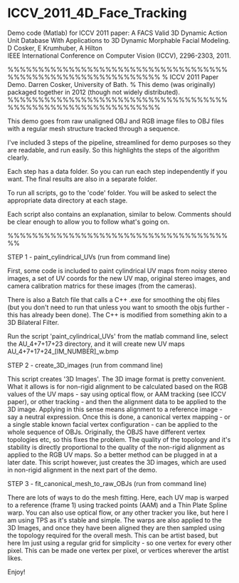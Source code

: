 # ICCV_2011_4D_Face_Tracking
Demo code (Matlab) for ICCV 2011 paper:
A FACS Valid 3D Dynamic Action Unit Database With Applications to 3D Dynamic Morphable Facial Modeling. D Cosker, E Krumhuber, A Hilton  
IEEE International Conference on Computer Vision (ICCV), 2296-2303, 2011.

%%%%%%%%%%%%%%%%%%%%%%%%%%%%%%%%%%%%%%%%%%%%%%%%%%%%%%%%%%%%%
% ICCV 2011 Paper Demo. Darren Cosker, University of Bath. 
% This demo (was originally) packaged together in 2012 (though not widely distributed).
%%%%%%%%%%%%%%%%%%%%%%%%%%%%%%%%%%%%%%%%%%%%%%%%%%%%%%%%%%%%%

This demo goes from raw unaligned OBJ and RGB image files to OBJ files with a regular mesh
structure tracked through a sequence.

I've included 3 steps of the pipeline, streamlined for demo purposes so they are readable, and run
easily. So this highlights the steps of the algorithm clearly.

Each step has a data folder. So you can run each step independently if you want. The final results
are also in a separate folder.

To run all scripts, go to the 'code' folder.
You will be asked to select the appropriate data directory at each stage.


Each script also contains an explanation, similar to below.
Comments should be clear enough to allow you to follow what's going on.

%%%%%%%%%%%%%%%%%%%%%%%%%%%%%%%%%%%%%%

STEP 1 - paint_cylindrical_UVs (run from command line)

First, some code is included to paint cylindrical UV maps from noisy stereo images, a set of UV coords for the new UV map, original stereo images, and camera calibration matrics for these images (from the cameras).

There is also a Batch file that calls a C++ .exe for smoothing the obj files (but you don't need to run that unless you want to smooth the objs further - this has already been done). The C++ is modified from something akin to a 3D Bilateral Filter.

Run the script 'paint_cylindrical_UVs' from the matlab command line, select the AU_4+7+17+23 directory, and it will create new UV maps AU_4+7+17+24_[IM_NUMBER]_w.bmp


STEP 2 - create_3D_images (run from command line)

This script creates '3D Images'. The 3D image format is pretty convenient. What it allows is for
non-rigid alignment to be calculated based on the RGB values of the UV
maps - say using optical flow, or AAM tracking (see ICCV paper), or other tracking - 
and then the alignment data to be applied to the 3D image. Applying in
this sense means alignment to a reference image - say a neutral
expression. Once this is done, a canonical vertex mapping - or a single
stable known facial vertex configuration - can be applied to the whole
sequence of OBJs. Originally, the OBJS have different vertex topologies
etc, so this fixes the problem. The quality of the topology and it's
stability is directly proportional to the quality of the non-rigid
alignment as applied to the RGB UV maps. So a better method can be
plugged in at a later date. This script however, just creates the 3D
images, which are used in non-rigid alignment in the next part of the
demo.


STEP 3 - fit_canonical_mesh_to_raw_OBJs (run from command line)
 

There are lots of ways to do the mesh fitting. Here, each UV map is
warped to a reference (frame 1) using tracked points (AAM) and a Thin
Plate Spline warp. You can also use optical flow, or any other tracker
you like, but here I am using TPS as it's stable and simple.
The warps are also applied to the 3D Images, and once they have been
aligned they are then sampled using the topology required for the overall
mesh. This can be artist based, but here Im just using a regular grid for
simplicity - so one vertex for every other pixel. This can be made one
vertex per pixel, or vertices wherever the artist likes.


Enjoy!

